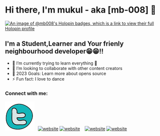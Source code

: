  # Hi there, I'm mukul - aka [mb-008] 👋 
 [![An image of @mb008's Holopin badges, which is a link to view their full Holopin profile](https://holopin.me/mb008)](https://holopin.io/@mb008)

 
## I'm a Student,Learner and Your frienly neighbourhood developer😁😁!!

- 🌱 I’m currently trying to learn everything 🤣
- 👯 I’m looking to collaborate with other content creators
- 🥅 2023 Goals: Learn more about opens source
- ⚡ Fun fact: I love to dance 
 

### Connect with me:

[![website](./twt.svg)](https://twitter.com/mukuls_twt)
 &nbsp;
[![website](./img/linkedin-light.svg)](https://www.linkedin.com/in/mukul-bhardwaj-45473124a#gh-light-mode-only)
[![website](./img/linkedin-dark.svg)](https://www.linkedin.com/in/mukul-bhardwaj-45473124a#gh-dark-mode-only)
&nbsp;&nbsp;
[![website](./img/instagram-light.svg)](https://www.instagram.com/mukulsig/#gh-light-mode-only)
[![website](./img/instagram-dark.svg)](https://www.instagram.com/mukulsig/r#gh-dark-mode-only)

 
 

